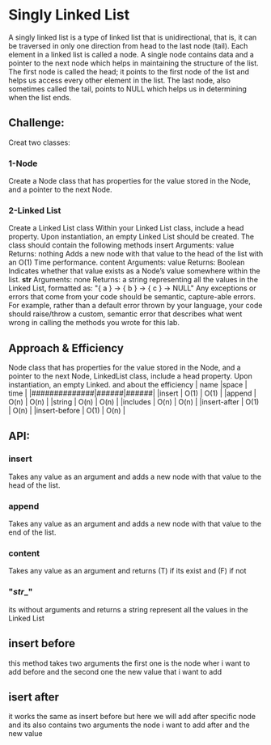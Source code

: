 # Singly Linked List

A singly linked list is a type of linked list that is unidirectional, that is, it can be traversed in only one direction from head to the last node (tail).
Each element in a linked list is called a node. A single node contains data and a pointer to the next node which helps in maintaining the structure of the list.
The first node is called the head; it points to the first node of the list and helps us access every other element in the list. The last node, also sometimes called the tail, points to NULL which helps us in determining when the list ends.

## Challenge:

Creat two classes:

### 1-Node

Create a Node class that has properties for the value stored in the Node, and a pointer to the next Node.

### 2-Linked List

Create a Linked List class
Within your Linked List class, include a head property.
Upon instantiation, an empty Linked List should be created.
The class should contain the following methods
insert
Arguments: value
Returns: nothing
Adds a new node with that value to the head of the list with an O(1) Time performance.
content
Arguments: value
Returns: Boolean
Indicates whether that value exists as a Node’s value somewhere within the list.
**str**
Arguments: none
Returns: a string representing all the values in the Linked List, formatted as:
"{ a } -> { b } -> { c } -> NULL"
Any exceptions or errors that come from your code should be semantic, capture-able errors. For example, rather than a default error thrown by your language, your code should raise/throw a custom, semantic error that describes what went wrong in calling the methods you wrote for this lab.

## Approach & Efficiency

Node class that has properties for the value stored in the Node, and a pointer to the next Node, LinkedList class, include a head property. Upon instantiation, an empty Linked.
and about the efficiency
| name         |space | time |
|##############|######|######|
|insert        | O(1) | O(1) |
|append        | O(n) | O(n) |
|string        | O(n) | O(n) |
|includes      | O(n) | O(n) |
|insert-after  | O(1) | O(n) |
|insert-before | O(1) | O(n) |
## API:

### insert

Takes any value as an argument and adds a new node with that value to the head of the list.

### append

Takes any value as an argument and adds a new node with that value to the end of the list.

### content

Takes any value as an argument and returns (T) if its exist and (F) if not

### "_str__"
its without arguments and returns a string represent all the values in the Linked List

## insert before
this method takes two arguments the first one is the node wher i want to add before and 
the second one the new value that i want to add 

## isert after 
it works the same as insert before but here we will add after specific node and its also contains two arguments 
the node i want to add  after and the new value 

